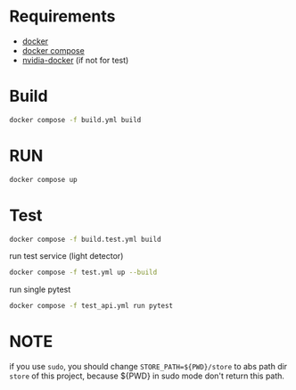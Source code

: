 # Requirements
- [docker](https://www.docker.com/)
- [docker compose](https://github.com/docker/compose)
- [nvidia-docker](https://github.com/NVIDIA/nvidia-docker) (if not for test)

# Build
```bash
docker compose -f build.yml build
```

# RUN
```bash
docker compose up
```

# Test
```bash
docker compose -f build.test.yml build
```
run test service (light detector)
```bash
docker compose -f test.yml up --build
```

run single pytest 

```bash
docker compose -f test_api.yml run pytest
```
# NOTE
if you use `sudo`, you should change `STORE_PATH=${PWD}/store` to abs path dir `store` of this project, because ${PWD} in sudo mode don't return this path.